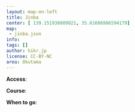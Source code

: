 ```yaml
---
layout: map-on-left
title: Jinba
center: [ 139.151930809021, 35.61606986594179]
map: 
 - jinba.json
info:
tags: []
author: hikr.jp
license: CC-BY-NC
area: Okutama
---
```


**Access**:

**Course**:

**When to go**:

